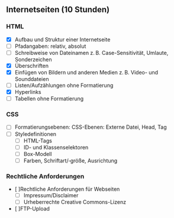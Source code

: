 ## Internetseiten (10 Stunden)
### HTML
- [x] Aufbau und Struktur einer Internetseite
- [ ] Pfadangaben: relativ, absolut
- [ ] Schreibweise von Dateinamen z. B. Case-Sensitivität, Umlaute, Sonderzeichen
- [x] Überschriften
- [x] Einfügen von Bildern und anderen Medien z. B. Video- und Sounddateien
- [ ] Listen/Aufzählungen ohne Formatierung
- [x] Hyperlinks
- [ ] Tabellen ohne Formatierung

### CSS
- [ ] Formatierungsebenen: CSS-Ebenen: Externe Datei, Head, Tag
- [ ] Styledefinitionen
  - [ ] HTML-Tags
  - [ ] ID- und Klassenselektoren
  - [ ] Box-Modell
  - [ ] Farben, Schriftart/‑größe, Ausrichtung

### Rechtliche Anforderungen
- [ ]Rechtliche Anforderungen für Webseiten
  - [ ] Impressum/Disclaimer
  - [ ] Urheberrechte Creative Commons-Lizenz
- [ ]FTP-Upload
